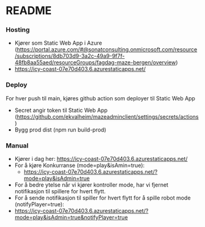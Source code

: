 # README #

### Hosting ###

* Kjører som Static Web App i Azure (https://portal.azure.com/#@sonatconsulting.onmicrosoft.com/resource/subscriptions/8db703d9-3a2c-49a9-9f7f-48fb8aa55aed/resourceGroups/fagdag-maze-bergen/overview)
* https://icy-coast-07e70d403.6.azurestaticapps.net/

### Deploy ###
For hver push til main, kjøres github action som deployer til Static Web App
* Secret angir token til Static Web App (https://github.com/ekvalheim/mazeadminclient/settings/secrets/actions)
* Bygg prod dist (npm run build-prod)

### Manual ###
* Kjører i dag her: https://icy-coast-07e70d403.6.azurestaticapps.net/
* For å kjøre Konkurranse (mode=play&isAmin=true):
  * https://icy-coast-07e70d403.6.azurestaticapps.net/?mode=play&isAdmin=true
* For å bedre ytelse når vi kjører kontroller mode, har vi fjernet notifikasjon til spillere for hvert flytt.
* For å sende notifikasjon til spiller for hvert flytt for å spille robot mode (notifyPlayer=true):
* https://icy-coast-07e70d403.6.azurestaticapps.net/?mode=play&isAdmin=true&notifyPlayer=true

